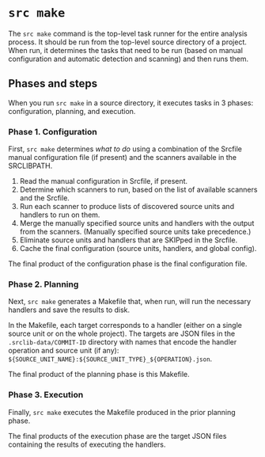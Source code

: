 # `src make`

The `src make` command is the top-level task runner for the entire analysis
process. It should be run from the top-level source directory of a project. When
run, it determines the tasks that need to be run (based on manual configuration
and automatic detection and scanning) and then runs them.

## Phases and steps

When you run `src make` in a source directory, it executes tasks in 3 phases:
configuration, planning, and execution.

### Phase 1. Configuration

First, `src make` determines *what to do* using a combination of the Srcfile
manual configuration file (if present) and the scanners available in the
SRCLIBPATH.

1. Read the manual configuration in Srcfile, if present.
1. Determine which scanners to run, based on the list of available scanners and
   the Srcfile.
1. Run each scanner to produce lists of discovered source units and handlers
   to run on them.
1. Merge the manually specified source units and handlers with the output from
   the scanners. (Manually specified source units take precedence.)
1. Eliminate source units and handlers that are SKIPped in the Srcfile.
1. Cache the final configuration (source units, handlers, and global config).

The final product of the configuration phase is the final configuration file.

### Phase 2. Planning

Next, `src make` generates a Makefile that, when run, will run the necessary
handlers and save the results to disk.

In the Makefile, each target corresponds to a handler (either on a single source
unit or on the whole project). The targets are JSON files in the
`.srclib-data/COMMIT-ID` directory with names that encode the handler operation
and source unit (if any):
`${SOURCE_UNIT_NAME}:${SOURCE_UNIT_TYPE}_${OPERATION}.json`.

The final product of the planning phase is this Makefile.

### Phase 3. Execution

Finally, `src make` executes the Makefile produced in the prior planning
phase.

The final products of the execution phase are the target JSON files containing
the results of executing the handlers.
